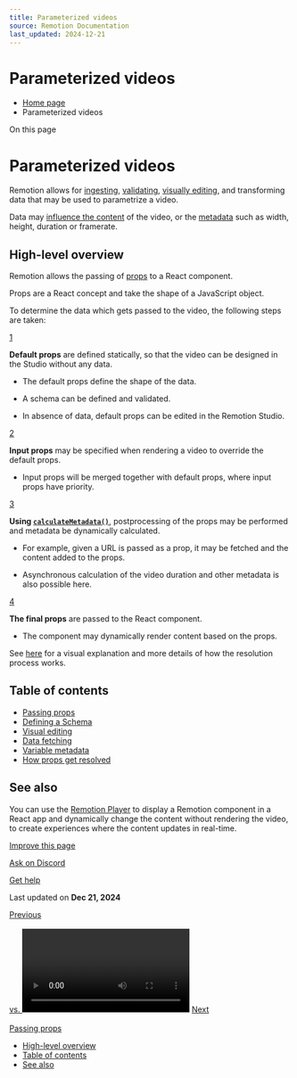 ```yaml
---
title: Parameterized videos
source: Remotion Documentation
last_updated: 2024-12-21
---
```


# Parameterized videos

- [Home page](/)
- Parameterized videos

On this page

# Parameterized videos

Remotion allows for [ingesting](/docs/passing-props), [validating](/docs/schemas), [visually editing](/docs/visual-editing), and transforming data that may be used to parametrize a video.

Data may [influence the content](/docs/data-fetching) of the video, or the [metadata](/docs/dynamic-metadata) such as width, height, duration or framerate.

## High-level overview [​](\#high-level-overview "Direct link to High-level overview")

Remotion allows the passing of [props](https://react.dev/learn/passing-props-to-a-component) to a React component.

Props are a React concept and take the shape of a JavaScript object.

To determine the data which gets passed to the video, the following steps are taken:

[1](#1)

**Default props** are defined statically, so that the video can be designed in the Studio without any data.

- The default props define the shape of the data.

- A schema can be defined and validated.

- In absence of data, default props can be edited in the Remotion Studio.

[2](#2)

**Input props** may be specified when rendering a video to override the default props.

- Input props will be merged together with default props, where input props have priority.

[3](#3)

**Using [`calculateMetadata()`](/docs/data-fetching)**, postprocessing of the props may be performed and metadata be dynamically calculated.

- For example, given a URL is passed as a prop, it may be fetched and the content added to the props.

- Asynchronous calculation of the video duration and other metadata is also possible here.

[4](#4)

**The final props** are passed to the React component.

- The component may dynamically render content based on the props.

See [here](/docs/props-resolution) for a visual explanation and more details of how the resolution process works.

## Table of contents [​](\#table-of-contents "Direct link to Table of contents")

- [Passing props](/docs/passing-props)
- [Defining a Schema](/docs/schemas)
- [Visual editing](/docs/visual-editing)
- [Data fetching](/docs/data-fetching)
- [Variable metadata](/docs/dynamic-metadata)
- [How props get resolved](/docs/props-resolution)

## See also [​](\#see-also "Direct link to See also")

You can use the [Remotion Player](/docs/player) to display a Remotion component in a React app and dynamically change the content without rendering the video, to create experiences where the content updates in real-time.

[Improve this page](https://github.com/remotion-dev/remotion/edit/main/packages/docs/docs/parameterized-rendering.mdx)

[Ask on Discord](https://remotion.dev/discord)

[Get help](/docs/get-help)

Last updated on **Dec 21, 2024**

[Previous\
\
<OffthreadVideo> vs. <Video>](/docs/video-vs-offthreadvideo) [Next\
\
Passing props](/docs/passing-props)

- [High-level overview](#high-level-overview)
- [Table of contents](#table-of-contents)
- [See also](#see-also)
